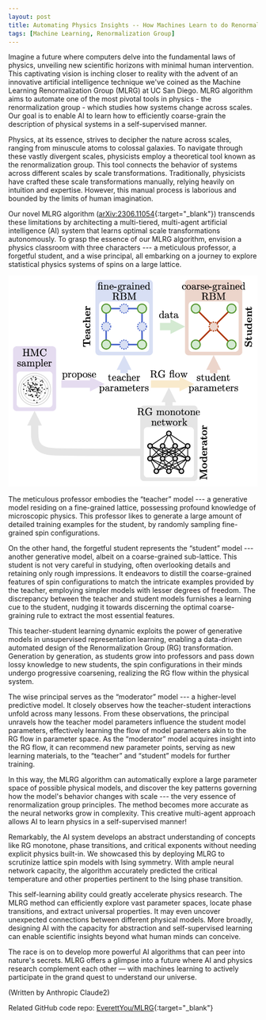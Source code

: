 ```yaml
---
layout: post
title: Automating Physics Insights -- How Machines Learn to do Renormalization
tags: [Machine Learning, Renormalization Group]
---
```



Imagine a future where computers delve into the fundamental laws of physics, unveiling new scientific horizons with minimal human intervention. This captivating vision is inching closer to reality with the advent of an innovative artificial intelligence technique we've coined as the Machine Learning Renormalization Group (MLRG) at UC San Diego. MLRG algorithm aims to automate one of the most pivotal tools in physics - the renormalization group - which studies how systems change across scales. Our goal is to enable AI to learn how to efficiently coarse-grain the description of physical systems in a self-supervised manner. 

Physics, at its essence, strives to decipher the nature across scales, ranging from minuscule atoms to colossal galaxies. To navigate through these vastly divergent scales, physicists employ a theoretical tool known as the renormalization group. This tool connects the behavior of systems across different scales by scale transformations. Traditionally, physicists have crafted these scale transformations manually, relying heavily on intuition and expertise. However, this manual process is laborious and bounded by the limits of human imagination.

Our novel MLRG algorithm ([arXiv:2306.11054](https://arxiv.org/abs/2306.11054){:target="_blank"}) transcends these limitations by architecting a multi-tiered, multi-agent artificial intelligence (AI) system that learns optimal scale transformations autonomously. To grasp the essence of our MLRG algorithm, envision a physics classroom with three characters --- a meticulous professor, a forgetful student, and a wise principal, all embarking on a journey to explore statistical physics systems of spins on a large lattice.

![Architecture of MLRG algorithm](/assets/img/figures/MLRG.png)

The meticulous professor embodies the “teacher” model --- a generative model residing on a fine-grained lattice, possessing profound knowledge of microscopic physics. This professor likes to generate a large amount of detailed training examples for the student, by randomly sampling fine-grained spin configurations.

On the other hand, the forgetful student represents the “student” model --- another generative model, albeit on a coarse-grained sub-lattice. This student is not very careful in studying, often overlooking details and retaining only rough impressions. It endeavors to distill the coarse-grained features of spin configurations to match the intricate examples provided by the teacher, employing simpler models with lesser degrees of freedom. The discrepancy between the teacher and student models furnishes a learning cue to the student, nudging it towards discerning the optimal coarse-graining rule to extract the most essential features.

This teacher-student learning dynamic exploits the power of generative models in unsupervised representation learning, enabling a data-driven automated design of the Renormalization Group (RG) transformation. Generation by generation, as students grow into professors and pass down lossy knowledge to new students, the spin configurations in their minds undergo progressive coarsening, realizing the RG flow within the physical system.

The wise principal serves as the “moderator” model --- a higher-level predictive model. It closely observes how the teacher-student interactions unfold across many lessons. From these observations, the principal unravels how the teacher model parameters influence the student model parameters, effectively learning the flow of model parameters akin to the RG flow in parameter space. As the “moderator” model acquires insight into the RG flow, it can recommend new parameter points, serving as new learning materials, to the “teacher” and “student” models for further training.

In this way, the MLRG algorithm can automatically explore a large parameter space of possible physical models, and discover the key patterns governing how the model's behavior changes with scale --- the very essence of renormalization group principles. The method becomes more accurate as the neural networks grow in complexity. This creative multi-agent approach allows AI to learn physics in a self-supervised manner!

Remarkably, the AI system develops an abstract understanding of concepts like RG monotone, phase transitions, and critical exponents without needing explicit physics built-in. We showcased this by deploying MLRG to scrutinize lattice spin models with Ising symmetry. With ample neural network capacity, the algorithm accurately predicted the critical temperature and other properties pertinent to the Ising phase transition.

This self-learning ability could greatly accelerate physics research. The MLRG method can efficiently explore vast parameter spaces, locate phase transitions, and extract universal properties. It may even uncover unexpected connections between different physical models. More broadly, designing AI with the capacity for abstraction and self-supervised learning can enable scientific insights beyond what human minds can conceive.

The race is on to develop more powerful AI algorithms that can peer into nature's secrets. MLRG offers a glimpse into a future where AI and physics research complement each other — with machines learning to actively participate in the grand quest to understand our universe.


(Written by Anthropic Claude2)


Related GitHub code repo: [EverettYou/MLRG](https://github.com/EverettYou/MLRG){:target="_blank"} 